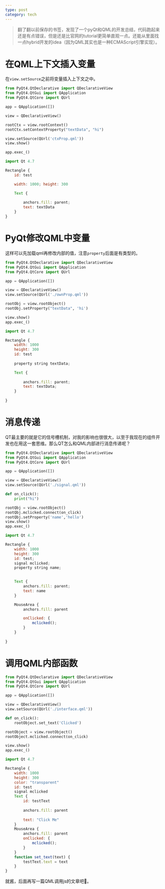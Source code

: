 ```yaml
---
type: post
category: tech
---
```


> 翻了翻以前保存的书签，发现了一个pyQt和QML的开发总结，代码跑起来还是有点错误，但是还是比官网的tutorial更简单直观一点。还能从里面找一点hybrid开发的idea（因为QML其实也是一种ECMAScript引擎实现）。

# 在QML上下文插入变量

在```view.setSource```之前将变量插入上下文之中。

```python
from PyQt4.QtDeclarative import QDeclarativeView
from PyQt4.QtGui import QApplication
from PyQt4.QtCore import QUrl

app = QApplication([])

view = QDeclarativeView()

rootCtx = view.rootContext()
rootCtx.setContextProperty("textData", "hi")

view.setSource(QUrl('ctxProp.qml'))
view.show()

app.exec_()
```

```js
import Qt 4.7

Rectangle {
    id: test

    width: 1000; height: 300

    Text {
        
        anchors.fill: parent;
        text: textData
    }
}
```

# PyQt修改QML中变量

这样可以先加载qml再修改内部的值，注意```property```后面是有类型的。

```python
from PyQt4.QtDeclarative import QDeclarativeView
from PyQt4.QtGui import QApplication
from PyQt4.QtCore import QUrl

app = QApplication([])

view = QDeclarativeView()
view.setSource(QUrl('./ownProp.qml'))

rootObj = view.rootObject()
rootObj.setProperty("textData", 'hi')

view.show()
app.exec_()
```

```js
import Qt 4.7

Rectangle {
    width: 1000
    height: 300
    id: test
    
    property string textData;

    Text {
        
        anchors.fill: parent;
        text: textData;
    }
    
}
```

# 消息传递

QT最主要的就是它的信号槽机制，对我的影响也很很大，以至于我现在的组件开发也在用这一套思维。那么QT怎么和QML内部进行消息传递呢？

```python
from PyQt4.QtDeclarative import QDeclarativeView
from PyQt4.QtGui import QApplication
from PyQt4.QtCore import QUrl

app = QApplication([])

view = QDeclarativeView()
view.setSource(QUrl('./signal.qml'))

def on_click():
    print("hi")

rootQbj = view.rootObject()
rootQbj.mclicked.connect(on_click)
rootQbj.setProperty('name','hello')
view.show()
app.exec_()
```

```js
import Qt 4.7

Rectangle {
    width: 1000
    height: 300
    id: test;
    signal mclicked;
    property string name;
    

    Text {
        anchors.fill: parent;
        text: name
    }

    MouseArea {        
        anchors.fill: parent

        onClicked: {
            mclicked();
        }
    }
    
}

```

# 调用QML内部函数

```python
from PyQt4.QtDeclarative import QDeclarativeView
from PyQt4.QtGui import QApplication
from PyQt4.QtCore import QUrl

app = QApplication([])

view = QDeclarativeView()
view.setSource(QUrl('./interface.qml'))

def on_click():
    rootObject.set_text('Clicked')

rootObject = view.rootObject()
rootObject.mclicked.connect(on_click)

view.show()
app.exec_()
```

```js
import Qt 4.7

Rectangle {
    width: 1000
    height: 300
    color: "transparent"
    id: test
    signal mclicked
    Text {
        id: testText
        
        anchors.fill: parent
        
        text: "Click Me"
    }
    MouseArea {
        anchors.fill: parent
        onClicked: {
            mclicked();
        }
    }
    function set_text(text) {
        testText.text = text
    }   
}
```

就酱，后面再写一篇QML调用js的文章吧🤔。